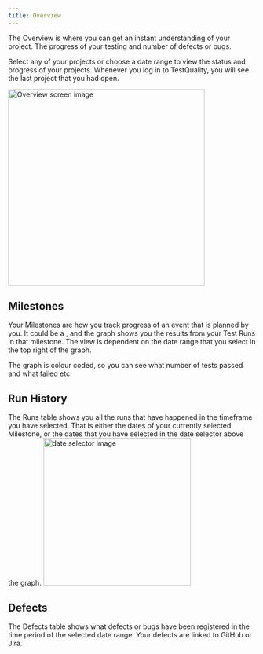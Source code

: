 ```yaml
---
title: Overview
---
```



The Overview is where you can get an instant understanding of your project. The progress of your testing and number of defects or bugs.

Select any of your projects or choose a date range to view the status and progress of your projects. Whenever you log in to TestQuality, you will see the last project that you had open.

<div class="img-with-text">
    <img src="\img\Screens\overview_2.png" alt="Overview screen image" width="400"  class="center"/>
    <p></p> 
</div>

## Milestones

Your Milestones are how you track progress of an event that is planned by you. It could be a , and the graph shows you the results from your Test Runs in that milestone. The view is dependent on the date range that you select in the top right of the graph.

The graph is colour coded, so you can see what number of tests passed and what failed etc.

## Run History

The Runs table shows you all the runs that have happened in the timeframe you have selected. That is either the dates of your currently selected Milestone, or the dates that you have selected in the date selector above the graph.  <img src="\img\Screens\date_selector.png" alt="date selector image" width="300" />


## Defects

The Defects table shows what defects or bugs have been registered in the time period of the selected date range.
Your defects are linked to GitHub or Jira.